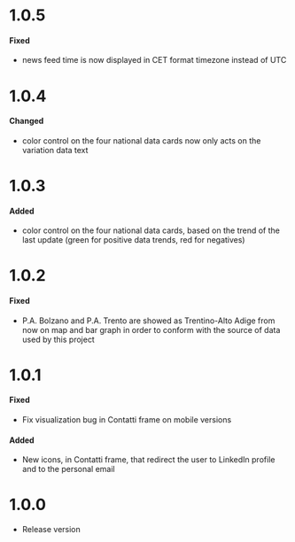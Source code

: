 # 1.0.5
#### Fixed
* news feed time is now displayed in CET format timezone instead of UTC

# 1.0.4
#### Changed
* color control on the four national data cards now only acts on the variation data text

# 1.0.3
#### Added
* color control on the four national data cards, based on the trend of the last update (green for positive data trends,
red for negatives)

# 1.0.2
#### Fixed
* P.A. Bolzano and P.A. Trento are showed as Trentino-Alto Adige from now on map and bar graph in order to conform with 
the source of data used by this project 

# 1.0.1
#### Fixed
* Fix visualization bug in Contatti frame on mobile versions
#### Added
* New icons, in Contatti frame, that redirect the user to LinkedIn profile and to the personal email

# 1.0.0
* Release version
